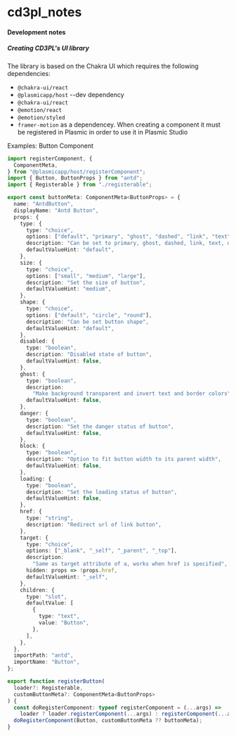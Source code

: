 # cd3pl_notes
#### Development notes
##### Creating CD3PL's UI library
The library is based on the Chakra UI which requires the following dependencies: 
- `@chakra-ui/react`
- `@plasmicapp/host` --dev dependency
- `@chakra-ui/react`
- `@emotion/react`
- `@emotion/styled`
- `framer-motion`
as a dependencey.
When creating a component it must be registered in Plasmic in order to use it in Plasmic Studio

Examples:
Button Component

```typescript
import registerComponent, {
  ComponentMeta,
} from "@plasmicapp/host/registerComponent";
import { Button, ButtonProps } from "antd";
import { Registerable } from "./registerable";

export const buttonMeta: ComponentMeta<ButtonProps> = {
  name: "AntdButton",
  displayName: "Antd Button",
  props: {
    type: {
      type: "choice",
      options: ["default", "primary", "ghost", "dashed", "link", "text"],
      description: "Can be set to primary, ghost, dashed, link, text, default",
      defaultValueHint: "default",
    },
    size: {
      type: "choice",
      options: ["small", "medium", "large"],
      description: "Set the size of button",
      defaultValueHint: "medium",
    },
    shape: {
      type: "choice",
      options: ["default", "circle", "round"],
      description: "Can be set button shape",
      defaultValueHint: "default",
    },
    disabled: {
      type: "boolean",
      description: "Disabled state of button",
      defaultValueHint: false,
    },
    ghost: {
      type: "boolean",
      description:
        "Make background transparent and invert text and border colors",
      defaultValueHint: false,
    },
    danger: {
      type: "boolean",
      description: "Set the danger status of button",
      defaultValueHint: false,
    },
    block: {
      type: "boolean",
      description: "Option to fit button width to its parent width",
      defaultValueHint: false,
    },
    loading: {
      type: "boolean",
      description: "Set the loading status of button",
      defaultValueHint: false,
    },
    href: {
      type: "string",
      description: "Redirect url of link button",
    },
    target: {
      type: "choice",
      options: ["_blank", "_self", "_parent", "_top"],
      description:
        "Same as target attribute of a, works when href is specified",
      hidden: props => !props.href,
      defaultValueHint: "_self",
    },
    children: {
      type: "slot",
      defaultValue: [
        {
          type: "text",
          value: "Button",
        },
      ],
    },
  },
  importPath: "antd",
  importName: "Button",
};

export function registerButton(
  loader?: Registerable,
  customButtonMeta?: ComponentMeta<ButtonProps>
) {
  const doRegisterComponent: typeof registerComponent = (...args) =>
    loader ? loader.registerComponent(...args) : registerComponent(...args);
  doRegisterComponent(Button, customButtonMeta ?? buttonMeta);
}
```

